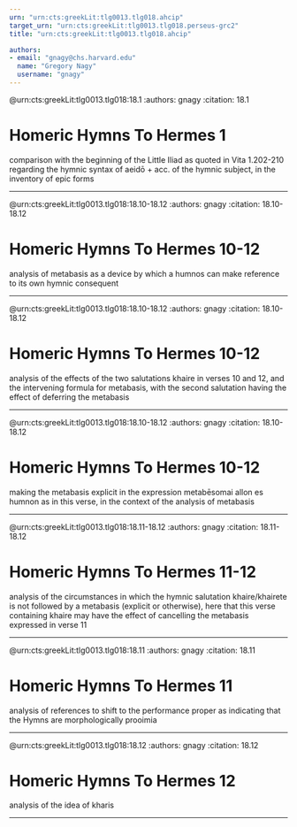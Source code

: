 ```yaml
---
urn: "urn:cts:greekLit:tlg0013.tlg018.ahcip"
target_urn: "urn:cts:greekLit:tlg0013.tlg018.perseus-grc2"
title: "urn:cts:greekLit:tlg0013.tlg018.ahcip"

authors:
- email: "gnagy@chs.harvard.edu"
  name: "Gregory Nagy"
  username: "gnagy"
---
```


@urn:cts:greekLit:tlg0013.tlg018:18.1
:authors: gnagy
:citation: 18.1


# Homeric Hymns To Hermes 1

<p>comparison with the beginning of the Little Iliad as quoted in Vita 1.202-210 regarding the hymnic syntax of aeidō + acc. of the hymnic subject, in the inventory of epic forms</p>

---

@urn:cts:greekLit:tlg0013.tlg018:18.10-18.12
:authors: gnagy
:citation: 18.10-18.12


# Homeric Hymns To Hermes 10-12

<p>analysis of metabasis as a device by which a humnos can make reference to its own hymnic consequent</p>

---

@urn:cts:greekLit:tlg0013.tlg018:18.10-18.12
:authors: gnagy
:citation: 18.10-18.12


# Homeric Hymns To Hermes 10-12

<p>analysis of the effects of the two salutations khaire in verses 10 and 12, and the intervening formula for metabasis, with the second salutation having the effect of deferring the metabasis</p>

---

@urn:cts:greekLit:tlg0013.tlg018:18.10-18.12
:authors: gnagy
:citation: 18.10-18.12


# Homeric Hymns To Hermes 10-12

<p>making the metabasis explicit in the expression metabēsomai allon es humnon as in this verse, in the context of the analysis of metabasis</p>

---

@urn:cts:greekLit:tlg0013.tlg018:18.11-18.12
:authors: gnagy
:citation: 18.11-18.12


# Homeric Hymns To Hermes 11-12

<p>analysis of the circumstances in which the hymnic salutation khaire/khairete is not followed by a metabasis (explicit or otherwise), here that this verse containing khaire may have the effect of cancelling the metabasis expressed in verse 11</p>

---

@urn:cts:greekLit:tlg0013.tlg018:18.11
:authors: gnagy
:citation: 18.11


# Homeric Hymns To Hermes 11

<p>analysis of references to shift to the performance proper as indicating that the Hymns are morphologically prooimia</p>

---

@urn:cts:greekLit:tlg0013.tlg018:18.12
:authors: gnagy
:citation: 18.12


# Homeric Hymns To Hermes 12

<p>analysis of the idea of kharis</p>

---

